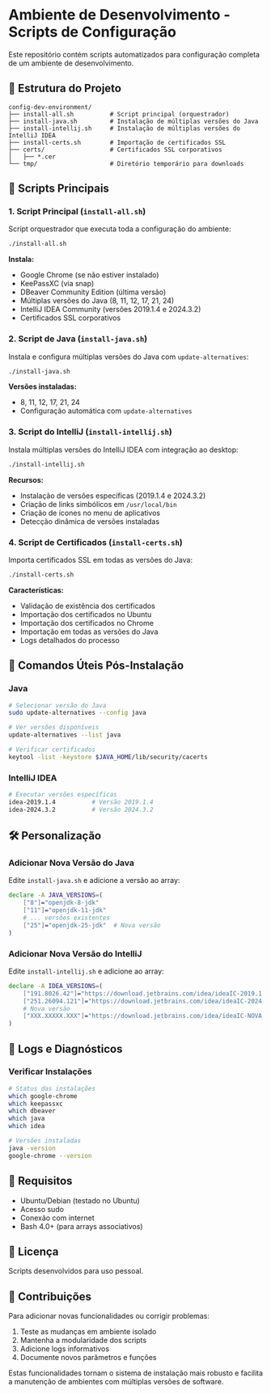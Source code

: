 # Ambiente de Desenvolvimento - Scripts de Configuração

Este repositório contém scripts automatizados para configuração completa de um ambiente de desenvolvimento.

## 📁 Estrutura do Projeto

```
config-dev-environment/
├── install-all.sh          # Script principal (orquestrador)
├── install-java.sh         # Instalação de múltiplas versões do Java
├── install-intellij.sh     # Instalação de múltiplas versões do IntelliJ IDEA
├── install-certs.sh        # Importação de certificados SSL
├── certs/                  # Certificados SSL corporativos
│   ├── *.cer
└── tmp/                    # Diretório temporário para downloads
```

## 🚀 Scripts Principais

### 1. Script Principal (`install-all.sh`)

Script orquestrador que executa toda a configuração do ambiente:

```bash
./install-all.sh
```

**Instala:**
- Google Chrome (se não estiver instalado)
- KeePassXC (via snap)
- DBeaver Community Edition (última versão)
- Múltiplas versões do Java (8, 11, 12, 17, 21, 24)
- IntelliJ IDEA Community (versões 2019.1.4 e 2024.3.2)
- Certificados SSL corporativos

### 2. Script de Java (`install-java.sh`)

Instala e configura múltiplas versões do Java com `update-alternatives`:

```bash
./install-java.sh
```

**Versões instaladas:**
- 8, 11, 12, 17, 21, 24
- Configuração automática com `update-alternatives`

### 3. Script do IntelliJ (`install-intellij.sh`)

Instala múltiplas versões do IntelliJ IDEA com integração ao desktop:

```bash
./install-intellij.sh
```

**Recursos:**
- Instalação de versões específicas (2019.1.4 e 2024.3.2)
- Criação de links simbólicos em `/usr/local/bin`
- Criação de ícones no menu de aplicativos
- Detecção dinâmica de versões instaladas

### 4. Script de Certificados (`install-certs.sh`)

Importa certificados SSL em todas as versões do Java:

```bash
./install-certs.sh
```

**Características:**
- Validação de existência dos certificados
- Importação dos certificados no Ubuntu
- Importação dos certificados no Chrome
- Importação em todas as versões do Java
- Logs detalhados do processo


## 🎯 Comandos Úteis Pós-Instalação

### Java
```bash
# Selecionar versão do Java
sudo update-alternatives --config java

# Ver versões disponíveis
update-alternatives --list java

# Verificar certificados
keytool -list -keystore $JAVA_HOME/lib/security/cacerts
```

### IntelliJ IDEA
```bash
# Executar versões específicas
idea-2019.1.4          # Versão 2019.1.4
idea-2024.3.2          # Versão 2024.3.2
```

## 🛠️ Personalização

### Adicionar Nova Versão do Java
Edite `install-java.sh` e adicione a versão ao array:
```bash
declare -A JAVA_VERSIONS=(
    ["8"]="openjdk-8-jdk"
    ["11"]="openjdk-11-jdk"
    # ... versões existentes
    ["25"]="openjdk-25-jdk"  # Nova versão
)
```

### Adicionar Nova Versão do IntelliJ
Edite `install-intellij.sh` e adicione ao array:
```bash
declare -A IDEA_VERSIONS=(
    ["191.8026.42"]="https://download.jetbrains.com/idea/ideaIC-2019.1.4.tar.gz"
    ["251.26094.121"]="https://download.jetbrains.com/idea/ideaIC-2024.3.2.tar.gz"
    # Nova versão
    ["XXX.XXXXX.XXX"]="https://download.jetbrains.com/idea/ideaIC-NOVA.tar.gz"
)
```

## 📝 Logs e Diagnósticos

### Verificar Instalações
```bash
# Status das instalações
which google-chrome
which keepassxc
which dbeaver
which java
which idea

# Versões instaladas
java -version
google-chrome --version
```

## 🔧 Requisitos

- Ubuntu/Debian (testado no Ubuntu)
- Acesso sudo
- Conexão com internet
- Bash 4.0+ (para arrays associativos)

## 📜 Licença

Scripts desenvolvidos para uso pessoal.

## 🤝 Contribuições

Para adicionar novas funcionalidades ou corrigir problemas:

1. Teste as mudanças em ambiente isolado
2. Mantenha a modularidade dos scripts
3. Adicione logs informativos
4. Documente novos parâmetros e funções

Estas funcionalidades tornam o sistema de instalação mais robusto e facilita a manutenção de ambientes com múltiplas versões de software.
